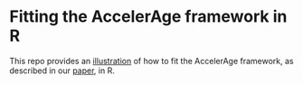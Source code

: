 # Fitting the AccelerAge framework in R

This repo provides an [illustration](AccelerAge-framework-illustration.md) of how to fit the AccelerAge framework, as described in our [paper](https://link.springer.com/article/10.1007/s10654-024-01114-8), in R. 
